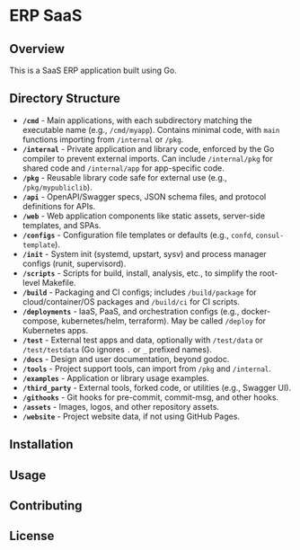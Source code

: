 # ERP SaaS

## Overview
This is a SaaS ERP application built using Go.

## Directory Structure
- **`/cmd`** - Main applications, with each subdirectory matching the executable name (e.g., `/cmd/myapp`). Contains minimal code, with `main` functions importing from `/internal` or `/pkg`.
- **`/internal`** - Private application and library code, enforced by the Go compiler to prevent external imports. Can include `/internal/pkg` for shared code and `/internal/app` for app-specific code.
- **`/pkg`** - Reusable library code safe for external use (e.g., `/pkg/mypubliclib`).
- **`/api`** - OpenAPI/Swagger specs, JSON schema files, and protocol definitions for APIs.
- **`/web`** - Web application components like static assets, server-side templates, and SPAs.
- **`/configs`** - Configuration file templates or defaults (e.g., `confd`, `consul-template`).
- **`/init`** - System init (systemd, upstart, sysv) and process manager configs (runit, supervisord).
- **`/scripts`** - Scripts for build, install, analysis, etc., to simplify the root-level Makefile.
- **`/build`** - Packaging and CI configs; includes `/build/package` for cloud/container/OS packages and `/build/ci` for CI scripts.
- **`/deployments`** - IaaS, PaaS, and orchestration configs (e.g., docker-compose, kubernetes/helm, terraform). May be called `/deploy` for Kubernetes apps.
- **`/test`** - External test apps and data, optionally with `/test/data` or `/test/testdata` (Go ignores `.` or `_` prefixed names).
- **`/docs`** - Design and user documentation, beyond godoc.
- **`/tools`** - Project support tools, can import from `/pkg` and `/internal`.
- **`/examples`** - Application or library usage examples.
- **`/third_party`** - External tools, forked code, or utilities (e.g., Swagger UI).
- **`/githooks`** - Git hooks for pre-commit, commit-msg, and other hooks.
- **`/assets`** - Images, logos, and other repository assets.
- **`/website`** - Project website data, if not using GitHub Pages.

## Installation

## Usage

## Contributing

## License